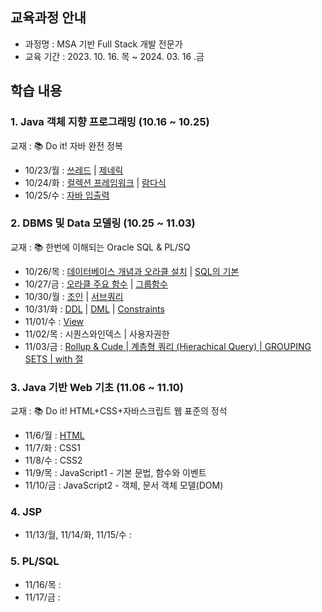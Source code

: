 ## 교육과정 안내
- 과정명 : MSA 기반 Full Stack 개발 전문가  
- 교육 기간 : 2023. 10. 16. 목 ~ 2024. 03. 16 .금

## 학습 내용

### 1. Java 객체 지향 프로그래밍 (10.16 ~ 10.25)

교재 : 📚 Do it! 자바 완전 정복

-  10/23/월  : [쓰레드](https://github.com/sangminee/sesac-msa-java-fullstack/blob/main/1_java/note/15_thread.md) | [제네릭]()
-  10/24/화 : [컬렉션 프레임워크](https://github.com/sangminee/sesac-msa-java-fullstack/blob/main/1_java/note/17_collection_framework.md) |  [람다식](https://github.com/sangminee/sesac-msa-java-fullstack/blob/main/1_java/note/18_lambda.md)
-  10/25/수 : [자바 입출력](https://github.com/sangminee/sesac-msa-java-fullstack/blob/main/1_java/note/19_java_io.md)

### 2. DBMS 및 Data 모델링 (10.25 ~ 11.03)

교재 : 📚 한번에 이해되는 Oracle SQL & PL/SQ

-  10/26/목 : [데이터베이스 개념과 오라클 설치](https://github.com/sangminee/sesac-msa-java-fullstack/blob/main/2_dbms/note/1_db.md)  |  [SQL의 기본](https://github.com/sangminee/sesac-msa-java-fullstack/blob/main/2_dbms/note/2_sql.md)
- 10/27/금 : [오라클 주요 함수](https://github.com/sangminee/sesac-msa-java-fullstack/blob/main/2_dbms/note/3_oracle_main_functions.md) | [그룹함수](https://github.com/sangminee/sesac-msa-java-fullstack/blob/main/2_dbms/note/4_group_function.md)
- 10/30/월 : [조인](https://github.com/sangminee/sesac-msa-java-fullstack/blob/main/2_dbms/note/10_join.md) | [서브쿼리](https://github.com/sangminee/sesac-msa-java-fullstack/blob/main/2_dbms/note/11_sub_query.md)
- 10/31/화 : [DDL](https://github.com/sangminee/sesac-msa-java-fullstack/blob/main/2_dbms/note/7_ddl.md) | [DML](https://github.com/sangminee/sesac-msa-java-fullstack/blob/main/2_dbms/note/8_dml.md) | [Constraints](https://github.com/sangminee/sesac-msa-java-fullstack/blob/main/2_dbms/note/9_constraints.md) 
- 11/01/수 : [View](https://github.com/sangminee/sesac-msa-java-fullstack/blob/main/2_dbms/note/12_view.md) 
- 11/02/목 : 시퀀스와인덱스 | 사용자권한
- 11/03/금 : [Rollup & Cude | 계층형 쿼리 (Hierachical Query) | GROUPING SETS | with 절](https://github.com/sangminee/sesac-msa-java-fullstack/blob/main/2_dbms/note/1103.md)

### 3. Java 기반 Web 기초 (11.06 ~ 11.10)

교재 : 📚 Do it! HTML+CSS+자바스크립트 웹 표준의 정석

- 11/6/월 : [HTML](https://github.com/sangminee/sesac-msa-java-fullstack/blob/main/3_web/note/html.md)
- 11/7/화 : CSS1
- 11/8/수 : CSS2
- 11/9/목 : JavaScript1 - 기본 문법, 함수와 이벤트
- 11/10/금 : JavaScript2 - 객체, 문서 객체 모델(DOM)

### 4. JSP
- 11/13/월, 11/14/화, 11/15/수 : 

### 5. PL/SQL
- 11/16/목 : 
- 11/17/금 :